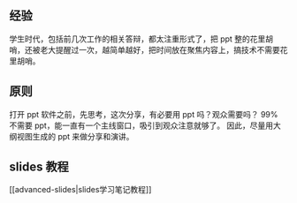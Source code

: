 ## 经验

学生时代，包括前几次工作的相关答辩，都太注重形式了，把 ppt 整的花里胡哨，还被老大提醒过一次，越简单越好，把时间放在聚焦内容上，搞技术不需要花里胡哨。

## 原则

打开 ppt 软件之前，先思考，这次分享，有必要用 ppt 吗？观众需要吗？
99% 不需要 ppt，能一直有一个主线窗口，吸引到观众注意就够了。
因此，尽量用大纲视图生成的 ppt 来做分享和演讲。

## slides 教程

[[advanced-slides|slides学习笔记教程]]
